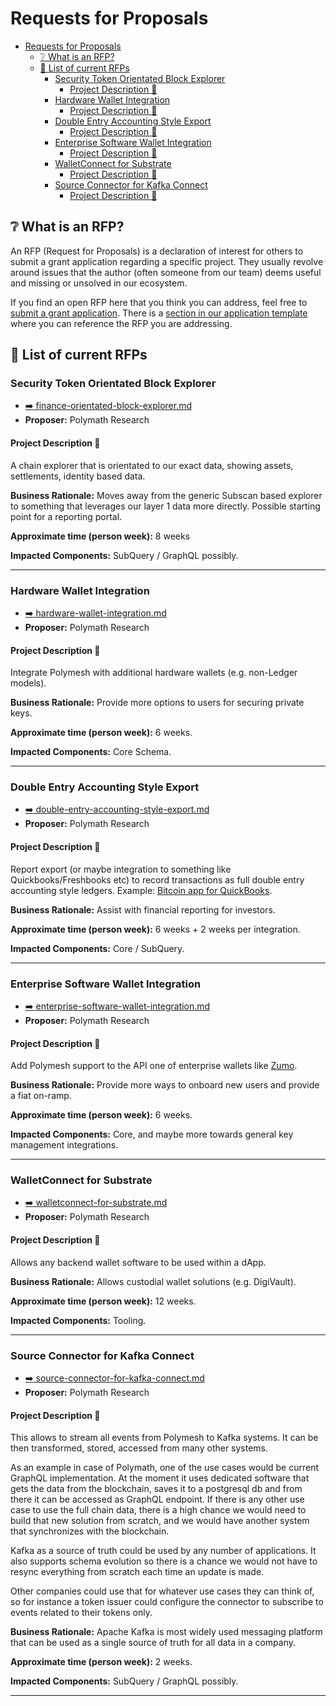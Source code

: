 # Requests for Proposals

- [Requests for Proposals](#requests-for-proposals)
  - [:grey_question: What is an RFP?](#grey_question-what-is-an-rfp)
  - [:scroll: List of current RFPs](#scroll-list-of-current-rfps)
    - [Security Token Orientated Block Explorer](#security-token-orientated-block-explorer)
      - [Project Description :page_facing_up:](#project-description-page_facing_up)
    - [Hardware Wallet Integration](#hardware-wallet-integration)
      - [Project Description :page_facing_up:](#project-description-page_facing_up-1)
    - [Double Entry Accounting Style Export](#double-entry-accounting-style-export)
      - [Project Description :page_facing_up:](#project-description-page_facing_up-2)
    - [Enterprise Software Wallet Integration](#enterprise-software-wallet-integration)
      - [Project Description :page_facing_up:](#project-description-page_facing_up-3)
    - [WalletConnect for Substrate](#walletconnect-for-substrate)
      - [Project Description :page_facing_up:](#project-description-page_facing_up-4)
    - [Source Connector for Kafka Connect](#source-connector-for-kafka-connect)
      - [Project Description :page_facing_up:](#project-description-page_facing_up-5)


## :grey_question: What is an RFP?

An RFP (Request for Proposals) is a declaration of interest for others to submit a grant application regarding a specific project. They usually revolve around issues that the author (often someone from our team) deems useful and missing or unsolved in our ecosystem.

If you find an open RFP here that you think you can address, feel free to [submit a grant application](../README.md#1-application). There is a [section in our application template](../applications/application-template.md#project-overview-page_facing_up) where you can reference the RFP you are addressing.

## :scroll: List of current RFPs

### Security Token Orientated Block Explorer

- [:arrow_right: finance-orientated-block-explorer.md](./finance-orientated-block-explorer.md)
- **Proposer:** Polymath Research

#### Project Description :page_facing_up:

A chain explorer that is orientated to our exact data, showing assets, settlements, identity based data.

**Business Rationale:** Moves away from the generic Subscan based explorer to something that leverages our layer 1 data more directly. Possible starting point for a reporting portal.

**Approximate time (person week):** 8 weeks

**Impacted Components:** SubQuery / GraphQL possibly.

----

### Hardware Wallet Integration

- [:arrow_right: hardware-wallet-integration.md](./hardware-wallet-integration.md)
- **Proposer:** Polymath Research

#### Project Description :page_facing_up:

Integrate Polymesh with additional hardware wallets (e.g. non-Ledger models).

**Business Rationale:** Provide more options to users for securing private keys.

**Approximate time (person week):** 6 weeks.

**Impacted Components:** Core Schema.

----

### Double Entry Accounting Style Export

- [:arrow_right: double-entry-accounting-style-export.md](./double-entry-accounting-style-export.md)
- **Proposer:** Polymath Research

#### Project Description :page_facing_up:

Report export (or maybe integration to something like Quickbooks/Freshbooks etc) to record transactions as full double entry accounting style ledgers. Example:  [Bitcoin app for QuickBooks](https://blockpath.com/apps/qb/features?realmId=&channel=appscom).

**Business Rationale:** Assist with financial reporting for investors.

**Approximate time (person week):** 6 weeks + 2 weeks per integration.

**Impacted Components:** Core / SubQuery.

----

### Enterprise Software Wallet Integration

- [:arrow_right: enterprise-software-wallet-integration.md](./enterprise-software-wallet-integration.md)
- **Proposer:** Polymath Research

#### Project Description :page_facing_up:

Add Polymesh support to the API one of enterprise wallets like [Zumo](https://developers.zumo.money/docs/).

**Business Rationale:** Provide more ways to onboard new users and provide a fiat on-ramp.

**Approximate time (person week):** 6 weeks.

**Impacted Components:** Core, and maybe more towards general key management integrations.

----

### WalletConnect for Substrate

- [:arrow_right: walletconnect-for-substrate.md](./walletconnect-for-substrate.md)
- **Proposer:** Polymath Research

#### Project Description :page_facing_up:

Allows any backend wallet software to be used within a dApp.

**Business Rationale:** Allows custodial wallet solutions (e.g. DigiVault).

**Approximate time (person week):** 12 weeks.

**Impacted Components:** Tooling.

----

### Source Connector for Kafka Connect

- [:arrow_right: source-connector-for-kafka-connect.md](./source-connector-for-kafka-connect.md)
- **Proposer:** Polymath Research

#### Project Description :page_facing_up:

This allows to stream all events from Polymesh to Kafka systems. It can be then transformed, stored, accessed from many other systems.

As an example in case of Polymath, one of the use cases would be current GraphQL implementation. At the moment it uses dedicated software that gets the data from the blockchain, saves it to a postgresql db and from there it can be accessed as GraphQL endpoint. If there is any other use case to use the full chain data, there is a high chance we would need to build that new solution from scratch, and we would have another system that synchronizes with the blockchain.

Kafka as a source of truth could be used by any number of applications. It also supports schema evolution so there is a chance we would not have to resync everything from scratch each time an update is made.

Other companies could use that for whatever use cases they can think of, so for instance a token issuer could configure the connector to subscribe to events related to their tokens only.

**Business Rationale:** Apache Kafka is most widely used messaging platform that can be used as a single source of truth for all data in a company. 

**Approximate time (person week):** 2 weeks.

**Impacted Components:** SubQuery / GraphQL possibly.

----
